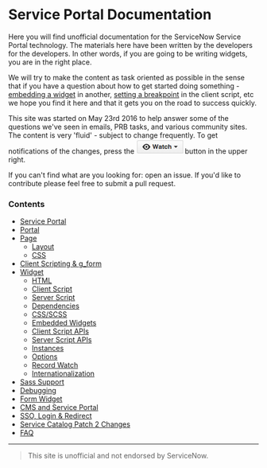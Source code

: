 # Service Portal Documentation

Here you will find unofficial documentation for the ServiceNow Service Portal technology.   The materials here have been written by the developers for the developers.  In other words, if you are going to be writing widgets, you are in the right place.

We will try to make the content as task oriented as possible in the sense that if you have a question about how to get started doing something - [embedding a widget](documentation/widget_embedded.md) in another, [setting a breakpoint](documentation/debugging.md) in the client script, etc we hope you find it here and that it gets you on the road to success quickly.   

This site was started on May 23rd 2016 to help answer some of the questions we've seen in emails, PRB tasks, and various community sites.   The content is very 'fluid' - subject to change frequently.   To get notifications of the changes, press the ![watch button](/assets/home/watch.png) button in the upper right.

If you can't find what are you looking for: open an issue. If you'd like to contribute please feel free to submit a pull request.

### Contents

+ [Service Portal](documentation/service_portal.md)
+ [Portal](documentation/portal.md)
+ [Page](documentation/page.md)
  - [Layout](documentation/page_layout.md)
  - [CSS](documentation/css.md#page)
+ [Client Scripting & g_form](documentation/client_scripting.md)
+ [Widget](documentation/widget.md)
  - [HTML](documentation/widget_html.md)
  - [Client Script](documentation/widget_client_script.md)
  - [Server Script](documentation/widget_server_script.md)  
  - [Dependencies](documentation/widget_dependencies.md)
  - [CSS/SCSS](documentation/css.md)
  - [Embedded Widgets](documentation/widget_embedded.md)
  - [Client Script APIs](documentation/widget_client_script_apis.md)
  - [Server Script APIs](documentation/widget_server_script_apis.md)
  - [Instances](documentation/widget_instances.md)
  - [Options](documentation/widget_options.md)
  - [Record Watch](documentation/widget_record_watch.md)
  - [Internationalization](documentation/widget_internationalization.md)
+ [Sass Support](documentation/css.md)
+ [Debugging](documentation/debugging.md)
+ [Form Widget](documentation/form.md)
+ [CMS and Service Portal](documentation/cms.md)
+ [SSO, Login & Redirect](documentation/sso_configuration.md)
+ [Service Catalog Patch 2 Changes](documentation/service_catalog_patch2_changes.md)
+ [FAQ](documentation/faq.md)

___

>This site is unofficial and not endorsed by ServiceNow.
